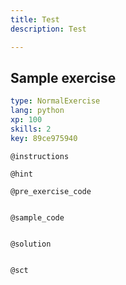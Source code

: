 ```yaml
---
title: Test
description: Test

---
```

## Sample exercise

```yaml
type: NormalExercise
lang: python
xp: 100
skills: 2
key: 89ce975940
```


`@instructions`

`@hint`

`@pre_exercise_code`
```{python}

```

`@sample_code`
```{python}

```

`@solution`
```{python}

```

`@sct`
```{python}

```
